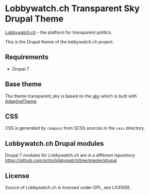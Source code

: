 Lobbywatch.ch Transparent Sky Drupal Theme
==========================================

[Lobbywatch.ch](http://lobbywatch.ch) - the platform for transparent politics.

This is the Drupal theme of the lobbywatch.ch project.

## Requirements

* Drupal 7

## Base theme

The theme transparent_sky is based on the [sky](https://www.drupal.org/project/sky) which is built with [AdaptiveTheme](https://www.drupal.org/project/adaptivetheme).

## CSS

CSS is generated by `compass` from SCSS sources in the `sass` directory.

## Lobbywatch.ch Drupal modules

Drupal 7 modules for Lobbywatch.ch are in a different repository: https://github.com/scito/lobbywatch/tree/master/drupal

## License

Source of Lobbywatch.ch is licensed under GPL, see LICENSE.
